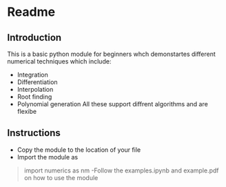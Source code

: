 # Readme  

## Introduction
This is a basic python module for beginners whch demonstartes different numerical techniques which include:
- Integration
- Differentiation
- Interpolation
- Root finding
- Polynomial generation
All these support diffrent algorithms and are flexibe  

## Instructions
- Copy the module to the location of your file
- Import the module as
>  import numerics as nm
-Follow the examples.ipynb and example.pdf on how to use the module
